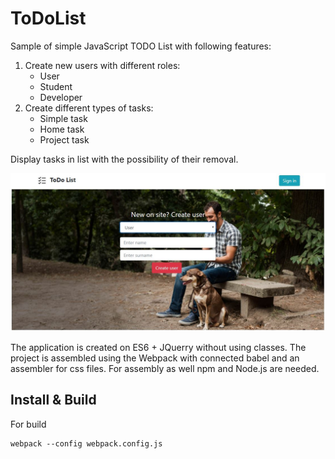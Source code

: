 # ToDoList 

Sample of simple JavaScript TODO List with following features:
1. Create new users with different roles:
	- User
	- Student
	- Developer
2. Create different types of tasks:
	- Simple task
	- Home task
	- Project task

Display tasks in list with the possibility of their removal.

![Screenshot](/assets/screenshot.JPG)

The application is created on ES6 + JQuerry without using classes.
The project is assembled using the Webpack with
connected babel and an assembler for css files. For assembly as well
npm and Node.js are needed.

## Install & Build

For build
```
webpack --config webpack.config.js
```    